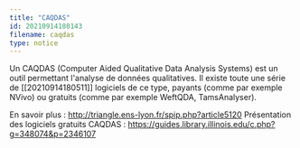```yaml
---
title: "CAQDAS"
id: 20210914180143
filename: caqdas
type: notice
---
```


Un CAQDAS (Computer Aided Qualitative Data Analysis Systems) est un outil permettant l'analyse de données qualitatives. Il existe toute une série de [[20210914180511]] logiciels de ce type, payants (comme par exemple NVivo) ou gratuits (comme par exemple WeftQDA, TamsAnalyser).

En savoir plus : <http://triangle.ens-lyon.fr/spip.php?article5120>
Présentation des logiciels gratuits CAQDAS : <https://guides.library.illinois.edu/c.php?g=348074&p=2346107>

